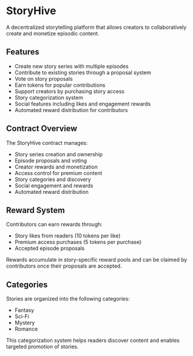 # StoryHive

A decentralized storytelling platform that allows creators to collaboratively create and monetize episodic content.

## Features

- Create new story series with multiple episodes
- Contribute to existing stories through a proposal system
- Vote on story proposals
- Earn tokens for popular contributions
- Support creators by purchasing story access
- Story categorization system
- Social features including likes and engagement rewards
- Automated reward distribution for contributors

## Contract Overview

The StoryHive contract manages:
- Story series creation and ownership
- Episode proposals and voting
- Creator rewards and monetization
- Access control for premium content
- Story categories and discovery
- Social engagement and rewards
- Automated reward distribution

## Reward System

Contributors can earn rewards through:
- Story likes from readers (10 tokens per like)
- Premium access purchases (5 tokens per purchase)
- Accepted episode proposals

Rewards accumulate in story-specific reward pools and can be claimed by contributors once their proposals are accepted.

## Categories

Stories are organized into the following categories:
- Fantasy
- Sci-Fi
- Mystery
- Romance

This categorization system helps readers discover content and enables targeted promotion of stories.

